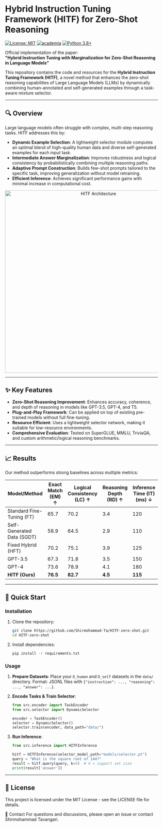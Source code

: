 # Hybrid Instruction Tuning Framework (HITF) for Zero-Shot Reasoning

[![License: MIT](https://img.shields.io/badge/License-MIT-yellow.svg)](https://opensource.org/licenses/MIT)
[![academia](https://img.shields.io/badge/arXiv-Paper-<COLOR>.svg)](https://www.academia.edu/143573481/Hybrid_Instruction_Tuning_with_Marginalization_for_Zero_Shot_Reasoning_in_Language_Models)
[![Python 3.8+](https://img.shields.io/badge/python-3.8+-blue.svg)](https://www.python.org/downloads/)

Official implementation of the paper:  
**"Hybrid Instruction Tuning with Marginalization for Zero-Shot Reasoning in Language Models"**

This repository contains the code and resources for the **Hybrid Instruction Tuning Framework (HITF)**, a novel method that enhances the zero-shot reasoning capabilities of Large Language Models (LLMs) by dynamically combining human-annotated and self-generated examples through a task-aware mixture selector.

---

## 🔍 Overview

Large language models often struggle with complex, multi-step reasoning tasks. HITF addresses this by:

-   **Dynamic Example Selection**: A lightweight selector module computes an optimal blend of high-quality human data and diverse self-generated examples for each input task.
-   **Intermediate Answer Marginalization**: Improves robustness and logical consistency by probabilistically combining multiple reasoning paths.
-   **Adaptive Prompt Construction**: Builds few-shot prompts tailored to the specific task, improving generalization without model retraining.
-   **Efficient Inference**: Achieves significant performance gains with minimal increase in computational cost.

<div align="center">
<img src="assets/architecture.png" alt="HITF Architecture" width="600"/>
</div>

---

## ✨ Key Features

-   **Zero-Shot Reasoning Improvement**: Enhances accuracy, coherence, and depth of reasoning in models like GPT-3.5, GPT-4, and T5.
-   **Plug-and-Play Framework**: Can be applied on top of existing pre-trained models without full fine-tuning.
-   **Resource Efficient**: Uses a lightweight selector network, making it suitable for low-resource environments.
-   **Comprehensive Evaluation**: Tested on SuperGLUE, MMLU, TriviaQA, and custom arithmetic/logical reasoning benchmarks.

---

## 📈 Results

Our method outperforms strong baselines across multiple metrics:

| Model/Method       | Exact Match (EM) ↑ | Logical Consistency (LC) ↑ | Reasoning Depth (RD) ↑ | Inference Time (IT) (ms) ↓ |
|--------------------|-------------------|---------------------------|----------------------|--------------------------|
| Standard Fine-Tuning (FT)   | 65.7              | 70.2                      | 3.4                  | 120                      |
| Self-Generated Data (SGDT)  | 58.9              | 64.5                      | 2.9                  | 110                      |
| Fixed Hybrid (HFT)          | 70.2              | 75.1                      | 3.9                  | 125                      |
| GPT-3.5            | 67.3              | 71.8                      | 3.5                  | 150                      |
| GPT-4              | 73.6              | 78.9                      | 4.1                  | 180                      |
| **HITF (Ours)**    | **76.5**          | **82.7**                  | **4.5**              | **115**                  |

---

## 🚀 Quick Start

### Installation

1.  Clone the repository:
    ```bash
    git clone https://github.com/Shirmohammad-Ta/HITF-zero-shot.git
    cd HITF-zero-shot
    ```

2.  Install dependencies:
    ```bash
    pip install -r requirements.txt
    ```

### Usage

1.  **Prepare Datasets**: Place your `D_human` and `D_self` datasets in the `data/` directory. Format: JSONL files with `{"instruction": ..., "reasoning": ..., "answer": ...}`.

2.  **Encode Tasks & Train Selector**:
    ```python
    from src.encoder import TaskEncoder
    from src.selector import DynamicSelector

    encoder = TaskEncoder()
    selector = DynamicSelector()
    selector.train(encoder, data_path="data/")
    ```

3.  **Run Inference**:
    ```python
    from src.inference import HITFInference

    hitf = HITFInference(selector_model_path="models/selector.pt")
    query = "What is the square root of 144?"
    result = hitf.query(query, k=5)  # k = support set size
    print(result['answer'])
    ```

---

##  📜 License
This project is licensed under the MIT License - see the LICENSE file for details.

📧 Contact
For questions and discussions, please open an issue or contact Shirmohammad Tavangari.
